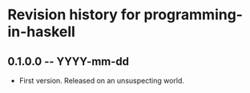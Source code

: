 # Revision history for programming-in-haskell

## 0.1.0.0 -- YYYY-mm-dd

* First version. Released on an unsuspecting world.

